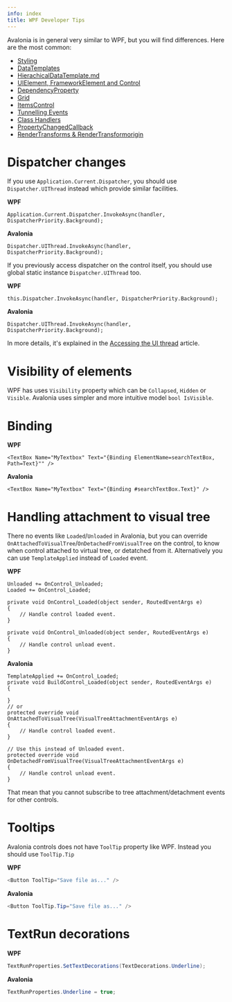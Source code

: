 ```yaml
---
info: index
title: WPF Developer Tips
---
```


Avalonia is in general very similar to WPF, but you will find differences. Here are the most common:

* [Styling](styling)
* [DataTemplates](datatemplates)
* [HierachicalDataTemplate.md](hierachicaldatatemplate)
* [UIElement, FrameworkElement and Control
](uielement-frameworkelement-and-control)
* [DependencyProperty](dependencyproperty)
* [Grid](grid)
* [ItemsControl](itemscontrol)
* [Tunnelling Events](tunnelling-events)
* [Class Handlers](class-handlers)
* [PropertyChangedCallback](propertychangedcallback)
* [RenderTransforms & RenderTransformorigin](rendertransforms-and-rendertransformorigin)


# Dispatcher changes

If you use `Application.Current.Dispatcher`, you should use `Dispatcher.UIThread` instead which provide similar facilities.

**WPF**
```
Application.Current.Dispatcher.InvokeAsync(handler, DispatcherPriority.Background);
```

**Avalonia**
```
Dispatcher.UIThread.InvokeAsync(handler, DispatcherPriority.Background);
```

If you previously access dispatcher on the control itself, you should use global static instance `Dispatcher.UIThread` too.

**WPF**
```
this.Dispatcher.InvokeAsync(handler, DispatcherPriority.Background);
```

**Avalonia**
```
Dispatcher.UIThread.InvokeAsync(handler, DispatcherPriority.Background);
```

In more details, it's explained in the [Accessing the UI thread](../guides/basics/accessing-the-ui-thread.md) article.

# Visibility of elements

WPF has uses `Visibility` property which can be `Collapsed`, `Hidden` or `Visible`. Avalonia uses simpler and more intuitive model `bool IsVisible`.

# Binding

**WPF**
```
<TextBox Name="MyTextbox" Text="{Binding ElementName=searchTextBox, Path=Text}"" />
```

**Avalonia**
```
<TextBox Name="MyTextbox" Text="{Binding #searchTextBox.Text}" />
```

# Handling attachment to visual tree

There no events like `Loaded`/`Unloaded` in Avalonia, but you can override `OnAttachedToVisualTree`/`OnDetachedFromVisualTree` on the control, to know when control attached to virtual tree, or detatched from it. Alternatively you can use `TemplateApplied` instead of `Loaded` event.

**WPF**
```
Unloaded += OnControl_Unloaded;
Loaded += OnControl_Loaded;

private void OnControl_Loaded(object sender, RoutedEventArgs e)
{
    // Handle control loaded event.
}

private void OnControl_Unloaded(object sender, RoutedEventArgs e)
{
    // Handle control unload event.
}
```

**Avalonia**
```
TemplateApplied += OnControl_Loaded;
private void BuildControl_Loaded(object sender, RoutedEventArgs e)
{

}
// or
protected override void OnAttachedToVisualTree(VisualTreeAttachmentEventArgs e)
{
    // Handle control loaded event.
}

// Use this instead of Unloaded event.
protected override void OnDetachedFromVisualTree(VisualTreeAttachmentEventArgs e)
{
    // Handle control unload event.
}
```
That mean that you cannot subscribe to tree attachment/detachment events for other controls.


# Tooltips

Avalonia controls does not have `ToolTip` property like WPF. Instead you should use `ToolTip.Tip`

**WPF**
```csharp
<Button ToolTip="Save file as..." />
```

**Avalonia**
```csharp
<Button ToolTip.Tip="Save file as..." />
```

# TextRun decorations

**WPF**
```csharp
TextRunProperties.SetTextDecorations(TextDecorations.Underline);
```

**Avalonia**
```csharp
TextRunProperties.Underline = true;
```